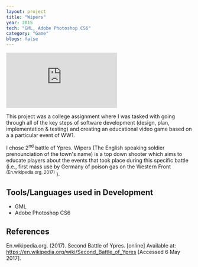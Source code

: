 ```yaml
---
layout: project
title: "Wipers"
year: 2015
tech: "GML, Adobe Photoshop CS6"
category: "Game"
blogs: false
---
```


<div class="video-container"><iframe src="https://www.youtube.com/embed/WwmFI0qem3g" frameborder="0" allowfullscreen></iframe></div>

This project was a college assignment where I was tasked with going through all of the key steps of software development (design, plan, 
implementation & testing) and creating an educational video game based on a a particular event of WW1.

I chose 2<sup>nd</sup> battle of Ypres. Wipers (The English speaking soldier prenounciation of the town's name) is a top down shooter 
which aims to educate players about the events that took place during this specific battle (i.e., first mass use by Germany of poison gas 
on the Western Front <sup>(En.wikipedia.org, 2017)</sup> ).

## Tools/Languages used in Development

- GML
- Adobe Photoshop CS6

## References
En.wikipedia.org. (2017). Second Battle of Ypres. [online] Available at: https://en.wikipedia.org/wiki/Second_Battle_of_Ypres 
[Accessed 6 May 2017].
